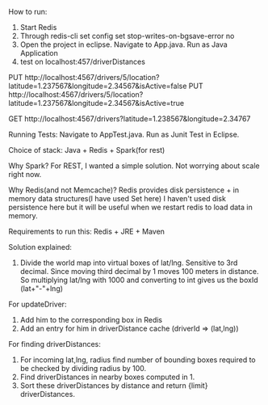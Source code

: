 
How to run:

1. Start Redis
2. Through redis-cli set config set stop-writes-on-bgsave-error no
3. Open the project in eclipse. Navigate to App.java. Run as Java Application
4. test on localhost:457/driverDistances

PUT http://localhost:4567/drivers/5/location?latitude=1.237567&longitude=2.34567&isActive=false
PUT http://localhost:4567/drivers/5/location?latitude=1.237567&longitude=2.34567&isActive=true


GET http://localhost:4567/drivers?latitude=1.238567&longitude=2.34767

Running Tests:
Navigate to AppTest.java. Run as Junit Test in Eclipse.

Choice of stack:
Java + Redis + Spark(for rest)

Why Spark?
For REST, I wanted a simple solution. Not worrying about scale right now.

Why Redis(and not Memcache)?
Redis provides disk persistence + in memory data structures(I have used Set here)
I haven't used disk persistence here but it will be useful when we restart redis to load data in memory.

Requirements to run this:
Redis + JRE + Maven

Solution explained:
1. Divide the world map into virtual boxes of lat/lng.
Sensitive to 3rd decimal. Since moving third decimal by 1 moves 100 meters in distance.
So multiplying lat/lng with 1000 and converting to int gives us the boxId (lat+"-"+lng)

For updateDriver:
1. Add him to the corresponding box in Redis
2. Add an entry for him in driverDistance cache (driverId => (lat,lng))

For finding driverDistances:
1. For incoming lat,lng, radius find number of bounding boxes required to be checked by dividing radius by 100.
2. Find driverDistances in nearby boxes computed in 1.
3. Sort these driverDistances by distance and return {limit} driverDistances.
